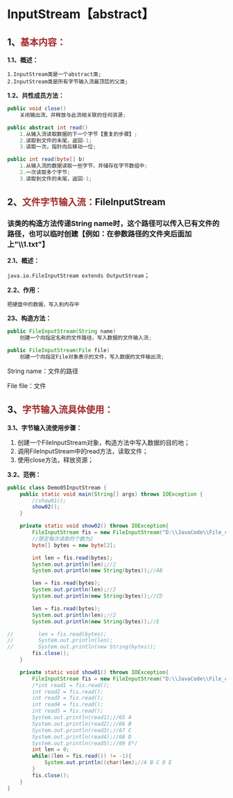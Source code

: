 # InputStream【abstract】

## 1、<span style="color:brown">基本内容：</span>

**1.1、概述：**

```apl
1.InputStream类是一个abstract类;
2.InputStream类是所有字节输入流最顶层的父类;
```

**1.2、共性成员方法：**

```java
public void close()
    关闭输出流，并释放与此流相关联的任何资源;
```

```java
public abstract int read()
    1.从输入流读取数据的下一个字节【重复的步骤】;
	2.读取到文件的末尾，返回-1;
	3.读取一次，指针向后移动一位;
```

```java
public int read(byte[] b)
    1.从输入流的数据读取一些字节，并储存在字节数组中;
	2.一次读取多个字节;
	3.读取到文件的末尾，返回-1;
```

## 2、<span style="color:brown">文件字节输入流：</span>FileInputStream

### 该类的构造方法传递String name时，这个路径可以传入已有文件的路径，也可以临时创建【例如：在参数路径的文件夹后面加上"\\\\1\.txt"】

**2.1、概述：**

`java.io.FileInputStream extends OutputStream`；

**2.2、作用：**

```apl
把硬盘中的数据，写入到内存中
```

**23、构造方法：**

```java
public FileInputStream(String name)
    创建一个向指定名称的文件路径，写入数据的文件输入流;
```

```java
public FileInputStream(File file)
	创建一个向指定File对象表示的文件，写入数据的文件输出流;
```

String  name：文件的路径

File  file：文件

## 3、<span style="color:brown">字节输入流具体使用：</span>

**3.1、字节输入流使用步骤：**

1. 创建一个FileInputStream对象，构造方法中写入数据的目的地；
2. 调用FileInputStream中的read方法，读取文件；
3. 使用close方法，释放资源；

**3.2、范例：**

```java
public class Demo05InputStream {
    public static void main(String[] args) throws IOException {
        //show01();
        show02();
    }

    private static void show02() throws IOException{
        FileInputStream fis = new FileInputStream("D:\\JavaCode\\File_code\\a.txt");
        //限定每次读取的个数为2
        byte[] bytes = new byte[2];

        int len = fis.read(bytes);
        System.out.println(len);//2
        System.out.println(new String(bytes));//AB

        len = fis.read(bytes);
        System.out.println(len);//2
        System.out.println(new String(bytes));//CD

        len = fis.read(bytes);
        System.out.println(len);//2
        System.out.println(new String(bytes));//E

//        len = fis.read(bytes);
//        System.out.println(len);
//        System.out.println(new String(bytes));
        fis.close();
    }

    private static void show01() throws IOException{
        FileInputStream fis = new FileInputStream("D:\\JavaCode\\File_code\\a.txt");
        /*int read1 = fis.read();
        int read2 = fis.read();
        int read3 = fis.read();
        int read4 = fis.read();
        int read5 = fis.read();
        System.out.println(read1);//65 A
        System.out.println(read2);//66 B
        System.out.println(read3);//67 C
        System.out.println(read4);//68 D
        System.out.println(read5);//69 E*/
        int len = 0;
        while((len = fis.read()) != -1){
            System.out.println((char)len);//A B C D E
        }
        fis.close();
    }
}
```
